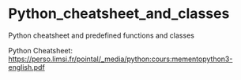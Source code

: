 # Python_cheatsheet_and_classes
Python cheatsheet and predefined functions and classes

Python Cheatsheet: https://perso.limsi.fr/pointal/_media/python:cours:mementopython3-english.pdf
